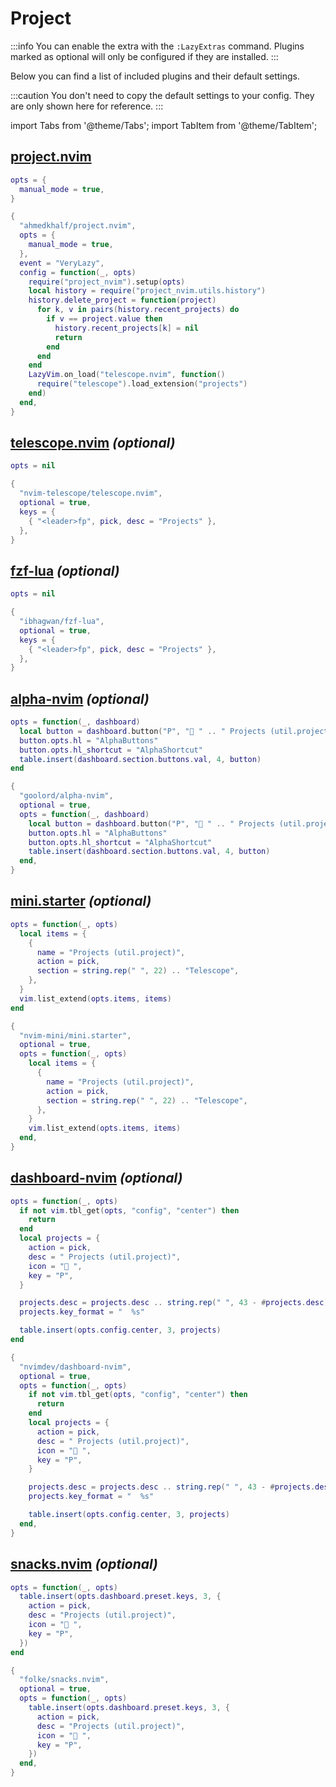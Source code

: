 # Project

<!-- plugins:start -->

:::info
You can enable the extra with the `:LazyExtras` command.
Plugins marked as optional will only be configured if they are installed.
:::

Below you can find a list of included plugins and their default settings.

:::caution
You don't need to copy the default settings to your config.
They are only shown here for reference.
:::

import Tabs from '@theme/Tabs';
import TabItem from '@theme/TabItem';

## [project.nvim](https://github.com/ahmedkhalf/project.nvim)

<Tabs>

<TabItem value="opts" label="Options">

```lua
opts = {
  manual_mode = true,
}
```

</TabItem>


<TabItem value="code" label="Full Spec">

```lua
{
  "ahmedkhalf/project.nvim",
  opts = {
    manual_mode = true,
  },
  event = "VeryLazy",
  config = function(_, opts)
    require("project_nvim").setup(opts)
    local history = require("project_nvim.utils.history")
    history.delete_project = function(project)
      for k, v in pairs(history.recent_projects) do
        if v == project.value then
          history.recent_projects[k] = nil
          return
        end
      end
    end
    LazyVim.on_load("telescope.nvim", function()
      require("telescope").load_extension("projects")
    end)
  end,
}
```

</TabItem>

</Tabs>

## [telescope.nvim](https://github.com/nvim-telescope/telescope.nvim) _(optional)_

<Tabs>

<TabItem value="opts" label="Options">

```lua
opts = nil
```

</TabItem>


<TabItem value="code" label="Full Spec">

```lua
{
  "nvim-telescope/telescope.nvim",
  optional = true,
  keys = {
    { "<leader>fp", pick, desc = "Projects" },
  },
}
```

</TabItem>

</Tabs>

## [fzf-lua](https://github.com/ibhagwan/fzf-lua) _(optional)_

<Tabs>

<TabItem value="opts" label="Options">

```lua
opts = nil
```

</TabItem>


<TabItem value="code" label="Full Spec">

```lua
{
  "ibhagwan/fzf-lua",
  optional = true,
  keys = {
    { "<leader>fp", pick, desc = "Projects" },
  },
}
```

</TabItem>

</Tabs>

## [alpha-nvim](https://github.com/goolord/alpha-nvim) _(optional)_

<Tabs>

<TabItem value="opts" label="Options">

```lua
opts = function(_, dashboard)
  local button = dashboard.button("P", " " .. " Projects (util.project)", pick)
  button.opts.hl = "AlphaButtons"
  button.opts.hl_shortcut = "AlphaShortcut"
  table.insert(dashboard.section.buttons.val, 4, button)
end
```

</TabItem>


<TabItem value="code" label="Full Spec">

```lua
{
  "goolord/alpha-nvim",
  optional = true,
  opts = function(_, dashboard)
    local button = dashboard.button("P", " " .. " Projects (util.project)", pick)
    button.opts.hl = "AlphaButtons"
    button.opts.hl_shortcut = "AlphaShortcut"
    table.insert(dashboard.section.buttons.val, 4, button)
  end,
}
```

</TabItem>

</Tabs>

## [mini.starter](https://github.com/nvim-mini/mini.starter) _(optional)_

<Tabs>

<TabItem value="opts" label="Options">

```lua
opts = function(_, opts)
  local items = {
    {
      name = "Projects (util.project)",
      action = pick,
      section = string.rep(" ", 22) .. "Telescope",
    },
  }
  vim.list_extend(opts.items, items)
end
```

</TabItem>


<TabItem value="code" label="Full Spec">

```lua
{
  "nvim-mini/mini.starter",
  optional = true,
  opts = function(_, opts)
    local items = {
      {
        name = "Projects (util.project)",
        action = pick,
        section = string.rep(" ", 22) .. "Telescope",
      },
    }
    vim.list_extend(opts.items, items)
  end,
}
```

</TabItem>

</Tabs>

## [dashboard-nvim](https://github.com/nvimdev/dashboard-nvim) _(optional)_

<Tabs>

<TabItem value="opts" label="Options">

```lua
opts = function(_, opts)
  if not vim.tbl_get(opts, "config", "center") then
    return
  end
  local projects = {
    action = pick,
    desc = " Projects (util.project)",
    icon = " ",
    key = "P",
  }

  projects.desc = projects.desc .. string.rep(" ", 43 - #projects.desc)
  projects.key_format = "  %s"

  table.insert(opts.config.center, 3, projects)
end
```

</TabItem>


<TabItem value="code" label="Full Spec">

```lua
{
  "nvimdev/dashboard-nvim",
  optional = true,
  opts = function(_, opts)
    if not vim.tbl_get(opts, "config", "center") then
      return
    end
    local projects = {
      action = pick,
      desc = " Projects (util.project)",
      icon = " ",
      key = "P",
    }

    projects.desc = projects.desc .. string.rep(" ", 43 - #projects.desc)
    projects.key_format = "  %s"

    table.insert(opts.config.center, 3, projects)
  end,
}
```

</TabItem>

</Tabs>

## [snacks.nvim](https://github.com/folke/snacks.nvim) _(optional)_

<Tabs>

<TabItem value="opts" label="Options">

```lua
opts = function(_, opts)
  table.insert(opts.dashboard.preset.keys, 3, {
    action = pick,
    desc = "Projects (util.project)",
    icon = " ",
    key = "P",
  })
end
```

</TabItem>


<TabItem value="code" label="Full Spec">

```lua
{
  "folke/snacks.nvim",
  optional = true,
  opts = function(_, opts)
    table.insert(opts.dashboard.preset.keys, 3, {
      action = pick,
      desc = "Projects (util.project)",
      icon = " ",
      key = "P",
    })
  end,
}
```

</TabItem>

</Tabs>

<!-- plugins:end -->
